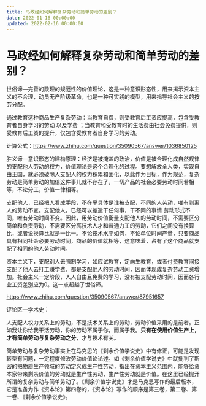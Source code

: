 ```yaml
---
title: 马政经如何解释复杂劳动和简单劳动的差别？
date: 2022-01-16 00:00:00
updated: 2022-02-16 00:00:00
---
```


# 马政经如何解释复杂劳动和简单劳动的差别？

世俗谛—完善的数理的规范性的价值理论，这是一种意识形态性，用来揭示资本主义的不合理，动员无产阶级革命，也是一种可实践的模型，用来指导社会主义的按劳分配。

通过教育这种商品生产复杂劳动：当教育自费，则受教育后工资应提高，包含受教育者自身学习的劳动 以及学费 ；当教育和受教育时的生活费由社会免费提供，则受教育后工资的提升，仅包含受教育者自身学习的劳动。

计算公式：https://www.zhihu.com/question/35090567/answer/1036850125

胜义谛—意识形态的建构原理：经济是被掩盖的政治，价值是被合理化成自然规律的支配他人劳动的权力，价值理论是这个合理化的过程。要想解放全人类，实现自由王国，就必须破除人支配人的权力积累和固化，以此作为目标，作为规范，复杂劳动是简单劳动的加倍这件事儿就不存在了，一切产品的社会必要劳动时间若相等，不论分工，价值一律相等。

支配他人，已经把人看成手段，不在乎具体是谁被支配，不同的人劳动，唯有剥离人的劳动不变。支配他人，已经可以差遣干任何事，干不同的事情 劳动形式不同，唯有劳动时间不变。因此，用劳动价值衡量支配他人的劳动时间，不需要区分简单和负责劳动，不需要区分高技术人才和普通力工的劳动，它们之间没有换算比，或者说换算比就是一比一。不论技术水平如何，不论单位时间产量，只要商品具有相同社会必要劳动时间，商品的价值就相等，这意味着，占有了这个商品就支配了相同的他人劳动时间。

资本主义下，支配别人去强制学习，如应试教育，定向生教育，或者付费教育间接支配了他人去打工赚学费，都是支配他人的劳动时间，因而体现成复杂劳动工资增加。社会主义一定阶段，人人自由且免费的学习，没有被支配劳动时间，因而各行业工资差别应为0。这一点超越了世俗谛。

https://www.zhihu.com/question/35090567/answer/87951657

评论区—学术史：

人支配人权力关系上的劳动，不是技术关系上的劳动，劳动价值采用的是前者。正如我让你给我干活劳动，你的劳动不属于你，而属于我。**只有在使用价值生产上，才有简单劳动与复杂劳动之分**，才与技术有关。

简单劳动与复杂劳动事实上在马克思的《剩余价值学说史》中有修正，可能是发现转型有问题，一定程度修改劳动价值论论述。如《剩余价值学说史》中就批判了斯密的把物质生产领域的劳动定义成生产性劳动，指出在资本主义范围内，能够给资本家带来剩余价值的劳动就是生产性劳动，生产性劳动就是价值。在这里已经抛开所谓的复杂劳动与简单劳动了。《剩余价值学说史》才是马克思写作的最后版本，它是准备为作《资本论》第四卷的，《资本论》写作的顺序是第三卷，第二卷、第一卷、《剩余价值学说史》。
